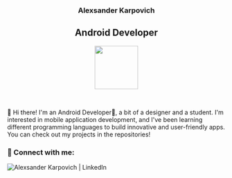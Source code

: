 <h3 align="center">Alexsander Karpovich</h3>
<h2 align="center">Android Developer</h2>

<p align="center"><img src="https://source.android.com/static/docs/setup/images/Android_symbol_green_RGB.png" width="100px"></p>

<br>

<p>

👋 Hi there! I'm an Android Developer📱, a bit of a designer and a student. I'm interested in mobile application development, and I've been learning different programming languages to build innovative and user-friendly apps. You can check out my projects in the repositories!

  ### 🔗 Connect with me:
[<img align="left" alt="Alexsander Karpovich | LinkedIn" src="https://img.shields.io/badge/LinkedIn-0077B5?style=for-the-badge&logo=linkedin&logoColor=white" />][linkedin]

<br>


[linkedin]:https://www.linkedin.com/in/alexsander-karpovich-763768245/
